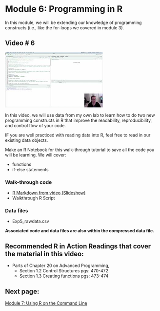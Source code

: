 Module 6: Programming in R
================

In this module, we will be extending our knowledge of programming
constructs (i.e., like the for-loops we covered in module 3).

## Video \# 6

[![](../../images/mq1.jpeg)](https://youtu.be/3gGnqDXB76Q)

In this video, we will use data from my own lab to learn how to do two
new programming constructs in R that improve the readability,
reproducibility, and control flow of your code.

IF you are well practiced with reading data into R, feel free to read in
our existing data objects.

Make an R Notebook for this walk-through tutorial to save all the code
you will be learning. We will cover:

-   functions
-   if-else statements

### Walk-through code

-   [R Markdown from video
    (Slideshow)](http://htmlpreview.github.io/?https://github.com/StevisonLab/R_Mini_Course/blob/main/modules/Module_5/4.04.Advanced_Statistical_Concepts_in_R.html)
-   Walkthrough R Script

### Data files

-   Exp5_rawdata.csv

**Associated code and data files are also within the compressed data
file.**

## Recommended R in Action Readings that cover the material in this video:

-   Parts of Chapter 20 on Advanced Programming,
    -   Section 1.2 Control Structures pgs: 470-472
    -   Section 1.3 Creating functions pgs: 473-474

## Next page:

[Module 7: Using R on the Command
Line](https://github.com/StevisonLab/R_Mini_Course/blob/main/modules/Module_7/module_7.md)

